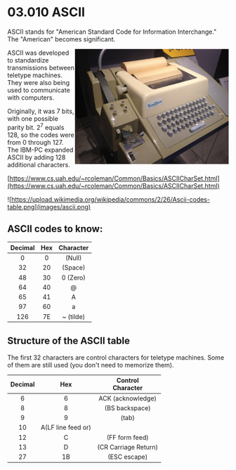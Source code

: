 # 03.010 ASCII

ASCII stands for "American Standard Code for Information Interchange."  The "American" becomes significant.

<img src="images/teletype.jpg" align="right" width="350px">

ASCII was developed to standardize transmissions between teletype machines.  They were also being used to communicate with computers.

Originally, it was 7 bits, with one possible parity bit. $2^7$ equals 128, so the codes were from 0 through 127. The IBM-PC expanded ASCII by adding 128 additional characters.

[https://www.cs.uah.edu/~rcoleman/Common/Basics/ASCIICharSet.html](https://www.cs.uah.edu/~rcoleman/Common/Basics/ASCIICharSet.html)

![https://upload.wikimedia.org/wikipedia/commons/2/26/Ascii-codes-table.png](images/ascii.png)

## ASCII codes to know:

Decimal|Hex|Character
:---:|:---:|:---:
0|0|(Null)
32|20|(Space)
48|30|0 (Zero)
64|40|@
65|41|A
97|60|a
126|7E|~ (tilde)

## Structure of the ASCII table

The first 32 characters are control characters for teletype machines.  Some of them are still used (you don't need to memorize them).

Decimal|Hex|Control<br>Character
:---:|:---:|:---:
6|6|ACK (acknowledge)
8|8|(BS backspace)
9|9|(tab)
10|A(LF line feed or)
12|C|(FF form feed)
13|D|(CR Carriage Return)
27|1B|(ESC escape)
